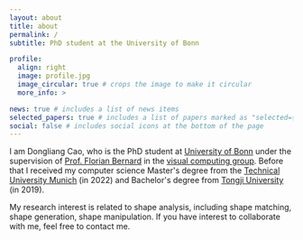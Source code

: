 ```yaml
---
layout: about
title: about
permalink: /
subtitle: PhD student at the University of Bonn

profile:
  align: right
  image: profile.jpg
  image_circular: true # crops the image to make it circular
  more_info: >

news: true # includes a list of news items
selected_papers: true # includes a list of papers marked as "selected={true}"
social: false # includes social icons at the bottom of the page
---
```


I am Dongliang Cao, who is the PhD student at [University of Bonn](http://cs.uni-bonn.de/) under the supervision of [Prof. Florian Bernard](https://scholar.google.com/citations?user=9GrQ2KYAAAAJ) in the [visual computing group](https://lovc.cs.uni-bonn.de/). Before that I received my computer science Master's degree from the [Technical University Munich](https://www.tum.de/) (in 2022) and Bachelor's degree from [Tongji University](https://www.tongji.edu.cn/) (in 2019).

My research interest is related to shape analysis, including shape matching, shape generation, shape manipulation. If you have interest to collaborate with me, feel free to contact me. 
